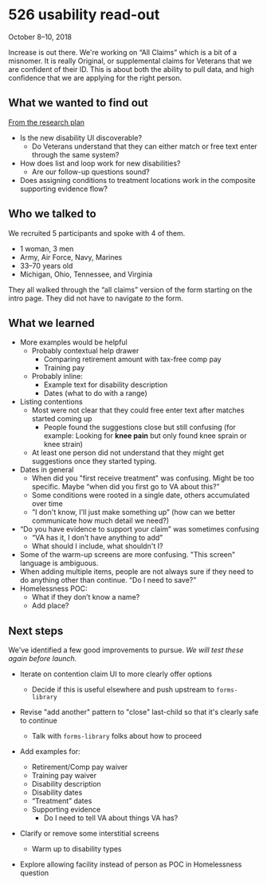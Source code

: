 # 526 usability read-out

October 8–10, 2018

Increase is out there. We're working on “All Claims” which is a bit of a misnomer. It is really Original, or supplemental claims for Veterans that we are confident of their ID. This is about both the ability to pull data, and high confidence that we are applying for the right person.



## What we wanted to find out

[From the research plan](research-plan-unicorns-526-late-sept.md)

- Is the new disability UI discoverable? 
  - Do Veterans understand that they can either match or free text enter through the same system?
- How does list and loop work for new disabilities?
  - Are our follow-up questions sound?
- Does assigning conditions to treatment locations work in the composite supporting evidence flow?



## Who we talked to

We recruited 5 participants and spoke with 4 of them.

- 1 woman, 3 men
- Army, Air Force, Navy, Marines
- 33–70 years old
- Michigan, Ohio, Tennessee, and Virginia

They all walked through the “all claims” version of the form starting on the intro page. They did not have to navigate _to_ the form. 



## What we learned



- More examples would be helpful
  - Probably contextual help drawer
    - Comparing retirement amount with tax-free comp pay
    - Training pay
  - Probably inline:
    - Example text for disability description
    - Dates  (what to do with a range)
- Listing contentions 
  - Most were not clear that they could free enter text after matches started coming up
    - People found the suggestions close but still confusing (for example: Looking for **knee pain** but only found knee sprain or knee strain)
  - At least one person did not understand that they might get suggestions once they started typing. 
- Dates in general
  - When did you "first receive treatment" was confusing. Might be too specific. Maybe “when did you first go to VA about this?”
  - Some conditions were rooted in a single date, others accumulated over time
  - ”I don't know, I'll just make something up” (how can we better communicate how much detail we need?)
- “Do you have evidence to support your claim” was sometimes confusing
  - “VA has it, I don't have anything to add”
  - What should I include, what shouldn't I?
- Some of the warm-up screens are more confusing. "This screen" language is ambiguous.
- When adding multiple items, people are not always sure if they need to do anything other than continue. “Do I need to save?”
- Homelessness POC: 
  - What if they don’t know a name?
  - Add place?



## Next steps

We've identified a few good improvements to pursue. *We will test these again before launch.*

- Iterate on contention claim UI to more clearly offer options

  - Decide if this is useful elsewhere and push upstream to `forms-library`

- Revise "add another" pattern to "close" last-child so that it's clearly safe to continue

  - Talk with `forms-library` folks about how to proceed

- Add examples for:

  - Retirement/Comp pay waiver
  - Training pay waiver
  - Disability description 
  - Disability dates
  - “Treatment” dates
  - Supporting evidence 
    - Do I need to tell VA about things VA has?

- Clarify or remove some interstitial screens

  - Warm up to disability types

- Explore allowing facility instead of person as POC in Homelessness question

  